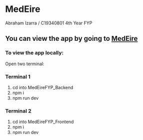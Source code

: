 # MedEire
 Abraham Izarra / C19340801
 4th Year FYP

## You can view the app by going to [MedEire](www.med-eire.com)

### To view the app locally:
Open two terminal:

### Terminal 1
1. cd into MedEireFYP_Backend 
2. npm i
3. npm run dev

### Terminal 2
1. cd into MedEireFYP_Frontend
2. npm i
3. npm run dev